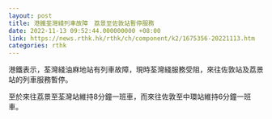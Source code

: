 ```yaml
---
layout: post
title: 港鐵荃灣綫列車故障　荔景至佐敦站暫停服務
date: 2022-11-13 09:52:44.000000000 +08:00
link: https://news.rthk.hk/rthk/ch/component/k2/1675356-20221113.htm
categories: rthk
---
```


港鐵表示，荃灣綫油麻地站有列車故障，現時荃灣綫服務受阻，來往佐敦站及荔景站的列車服務暫停。

至於來往荔景至荃灣站維持8分鐘一班車，而來往佐敦至中環站維持6分鐘一班車。
